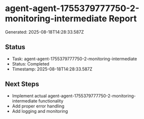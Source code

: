 # agent-agent-1755379777750-2-monitoring-intermediate Report

Generated: 2025-08-18T14:28:33.587Z

## Status
- Task: agent-agent-1755379777750-2-monitoring-intermediate
- Status: Completed
- Timestamp: 2025-08-18T14:28:33.587Z

## Next Steps
- Implement actual agent-agent-1755379777750-2-monitoring-intermediate functionality
- Add proper error handling
- Add logging and monitoring
